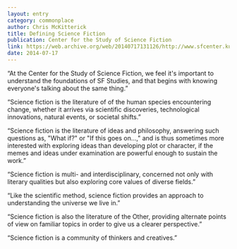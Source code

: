 ```yaml
---
layout: entry
category: commonplace
author: Chris McKitterick
title: Defining Science Fiction
publication: Center for the Study of Science Fiction
link: https://web.archive.org/web/20140717131126/http://www.sfcenter.ku.edu/SF-Defined.htm
date: 2014-07-17
---
```


“At the Center for the Study of Science Fiction, we feel it's important to understand the foundations of SF Studies, and that begins with knowing everyone's talking about the same thing.”

“Science fiction is the literature of of the human species encountering change, whether it arrives via scientific discoveries, technological innovations, natural events, or societal shifts.”

“Science fiction is the literature of ideas and philosophy, answering such questions as, "What if?" or "If this goes on...," and is thus sometimes more interested with exploring ideas than developing plot or character, if the memes and ideas under examination are powerful enough to sustain the work.”

“Science fiction is multi- and interdisciplinary, concerned not only with literary qualities but also exploring core values of diverse fields.”

“Like the scientific method, science fiction provides an approach to understanding the universe we live in.”

“Science fiction is also the literature of the Other, providing alternate points of view on familiar topics in order to give us a clearer perspective.”

“Science fiction is a community of thinkers and creatives.”

